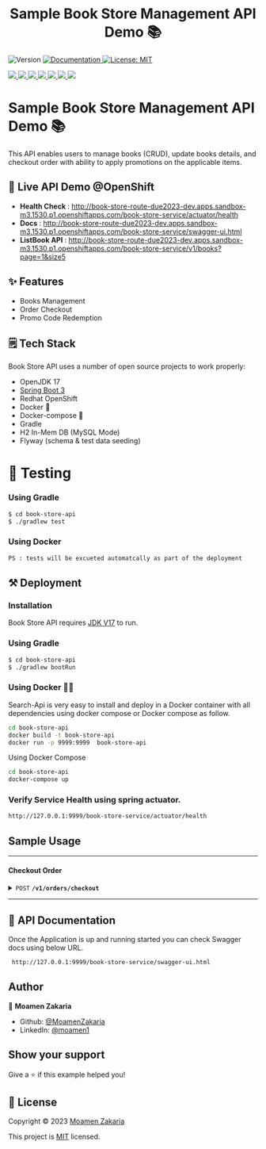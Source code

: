 <h1 align="center">Sample Book Store Management API Demo 📚</h1>
<p>
  <img alt="Version" src="https://img.shields.io/badge/version-1.0.0-blue.svg?cacheSeconds=2592000" />
  <a href="https://github.com/MoamenZakaria/search-api" target="_blank">
    <img alt="Documentation" src="https://img.shields.io/badge/documentation-yes-brightgreen.svg" />
  </a>
  <a href="#" target="_blank">
    <img alt="License: MIT" src="https://img.shields.io/badge/License-MIT-yellow.svg" />
  </a>
  </p>
  <p>
  <a href="#" target="_blank">
<img src="https://img.shields.io/badge/spring%20-%236DB33F.svg?&style=for-the-badge&logo=spring&logoColor=white"/>
  </a> 
   <a href="#" target="_blank">
<img src="https://img.shields.io/badge/Java-ED8B00?style=for-the-badge&logo=openjdk&logoColor=white"/>  </a>
   <a href="#" target="_blank">
<img src="https://img.shields.io/badge/H2-DB-blue?&style=for-the-badge&logo=mysql&logoColor=white"/> </a>   <a href="#" target="_blank">
<img src="https://img.shields.io/badge/Flyway-Migration-red?&style=for-the-badge&logo=mysql&logoColor=white"/> </a>


<a href="#" target="_blank">
<img src="https://img.shields.io/badge/Hibernate-59666C?style=for-the-badge&logo=Hibernate&logoColor=white"/>
</a> 
   <a href="#" target="_blank">
<img src="https://img.shields.io/badge/docker%20-%230db7ed.svg?&style=for-the-badge&logo=docker&logoColor=white"/>
</a>

   <a href="#" target="_blank">
<img src="https://img.shields.io/badge/Red%20Hat%20Open%20Shift-E00?logo=redhatopenshift&logoColor=fff&style=for-the-badge&logoColor=white"/>
</a>
</p>

# Sample Book Store Management API Demo 📚

This API enables users to manage books (CRUD), update books details, and checkout order with ability to apply promotions
on the applicable items.
## 🚀 Live API Demo @OpenShift
- **Health Check** : http://book-store-route-due2023-dev.apps.sandbox-m3.1530.p1.openshiftapps.com/book-store-service/actuator/health
- **Docs** : http://book-store-route-due2023-dev.apps.sandbox-m3.1530.p1.openshiftapps.com/book-store-service/swagger-ui.html
- **ListBook API** : http://book-store-route-due2023-dev.apps.sandbox-m3.1530.p1.openshiftapps.com/book-store-service/v1/books?page=1&size5

## ✨ Features

- Books Management
- Order Checkout
- Promo Code Redemption

## 🗒️ Tech Stack

Book Store API uses a number of open source projects to work properly:

* OpenJDK 17
* [Spring Boot 3](https://spring.io)
* Redhat OpenShift
* Docker 🐳
* Docker-compose 🐳
* Gradle
* H2 In-Mem DB (MySQL Mode)
* Flyway (schema & test data seeding)

# 🧪 Testing

### Using Gradle

```sh
$ cd book-store-api
$ ./gradlew test
```

### Using Docker

```sh
PS : tests will be excueted automatcally as part of the deployment 
```

## ⚒️ Deployment

### Installation

Book Store API requires [JDK V17](https://openjdk.org/projects/jdk/17/) to run.

### Using Gradle

```sh
$ cd book-store-api
$ ./gradlew bootRun
```

### Using Docker 🐳🐳

Search-Api is very easy to install and deploy in a Docker container with all dependencies using docker compose or Docker
compose as follow.

```sh
cd book-store-api
docker build -t book-store-api 
docker run -p 9999:9999  book-store-api
```

Using Docker Compose

```sh
cd book-store-api
docker-compose up
```

### Verify Service Health using spring actuator.

```sh
http://127.0.0.1:9999/book-store-service/actuator/health
```
## Sample Usage

------------------------------------------------------------------------------------------

#### Checkout Order

<details>
 <summary><code>POST</code> <code><b>/v1/orders/checkout</b></code> </summary>

##### Request

```json
{
  "orderItems": [
    {
      "bookId":2,
      "quantity" : 1
    },
    {
      "bookId":1,
      "quantity" : 1
    }
  ],
  "promotionCode": "SPRING2023"
}
```

##### Responses

```json
{
  "code": "1",
  "message": "Success",
  "data": {
    "orderId": 1680540281037,
    "totalPrice": 27.98,
    "totalPriceAfterDiscount": 25.18,
    "discount": 2.80,
    "consumedPromotion": {
      "promotionCode": "SPRING2023",
      "discountPercentage": 10.0,
      "applicableOnBookType": "Fiction",
      "applicableOnBooksIds": [
        1,
        2
      ]
    }
  }
}
```
##### Example Checkout cURL

```bash
curl --location 'http://127.0.0.1:9999/book-store-service/v1/orders/checkout' \
  --header 'Content-Type: application/json' \
  --data '{
  "orderItems": [
    {
      "bookId": 2,
      "quantity": 1
    },
    {
      "bookId": 1,
      "quantity": 1
    }
  ],
  "promotionCode": "SPRING2023"
}'

```

</details>

------------------------------------------------------------------------------------------

## 📄 API Documentation

Once the Application is up and running started you can check Swagger docs using below URL.

```sh
 http://127.0.0.1:9999/book-store-service/swagger-ui.html
```

## Author

👤 **Moamen Zakaria**

* Github: [@MoamenZakaria](https://github.com/MoamenZakaria)
* LinkedIn: [@moamen1](https://linkedin.com/in/moamen1)

## Show your support

Give a ⭐️ if this example helped you!

## 🪪 License

Copyright © 2023 [Moamen Zakaria](https://github.com/MoamenZakaria)

This project is [MIT](https://opensource.org/licenses/MIT) licensed.
